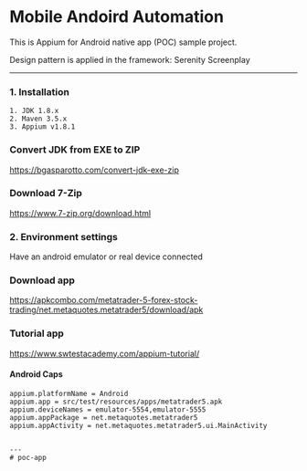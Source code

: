 # Mobile Andoird Automation

This is Appium for Android native app (POC) sample project. 

Design pattern is applied in the framework: Serenity Screenplay

---


### 1. Installation

```
1. JDK 1.8.x
2. Maven 3.5.x
3. Appium v1.8.1
```

### Convert JDK from EXE to ZIP
https://bgasparotto.com/convert-jdk-exe-zip

### Download 7-Zip
https://www.7-zip.org/download.html

### 2. Environment settings

Have an android emulator or real device connected

### Download app
https://apkcombo.com/metatrader-5-forex-stock-trading/net.metaquotes.metatrader5/download/apk

### Tutorial app
https://www.swtestacademy.com/appium-tutorial/

#### Android Caps
```
appium.platformName = Android
appium.app = src/test/resources/apps/metatrader5.apk
appium.deviceNames = emulator-5554,emulator-5555
appium.appPackage = net.metaquotes.metatrader5
appium.appActivity = net.metaquotes.metatrader5.ui.MainActivity


---
# poc-app
